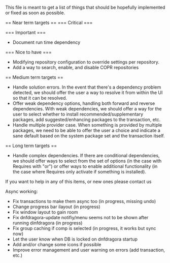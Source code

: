 This file is meant to get a list of things that should be hopefully implemented or fixed
as soon as possible. 

== Near term targets ==
=== Critical ===

=== Important ===
*   Document run time dependency

=== Nice to have ===
*   Modifying repository configuration to override settings per repository.
*   Add a way to search, enable, and disable COPR repositories

== Medium term targets ==
*   Handle solution errors. In the event that there's a dependency problem detected, we should
    offer the user a way to resolve it from within the UI so that it can be resolved.
*   Offer weak dependency options, handling both forward and reverse dependencies.
    With weak dependencies, we should offer a way for the user to select whether to install
    recommended/supplementary packages, add suggested/enhancing packages to the transaction, etc.
*   Handle multiple provider case. When something is provided by multiple packages, we need to be
    able to offer the user a choice and indicate a sane default based on the system package
    set and the transaction itself.

== Long term targets ==
*   Handle complex dependencies. If there are conditional dependencies, we should offer ways to
    select from the set of options (in the case with Requires with "or") or offer ways to enable
    additional functionality (in the case where Requires only activate if something is installed).

If you want to help in any of this items, or new ones please contact us

Async working:
* Fix transactions to make them async too (in progress, missing undo)
* Change progress bar ilayout (in progress)
* Fix window layout to gain room
* Fix dnfdragora-update notifiy/menu seems not to be shown after running dinfdragora (in progress)
* Fix group caching if comp is selected (in progress, it works but sync now)
* Let the user know when DB is locked on dnfdragora startup
* Add and/or change some icons if possible
* Improve error management and user warning on errors (add transaction, etc.)

